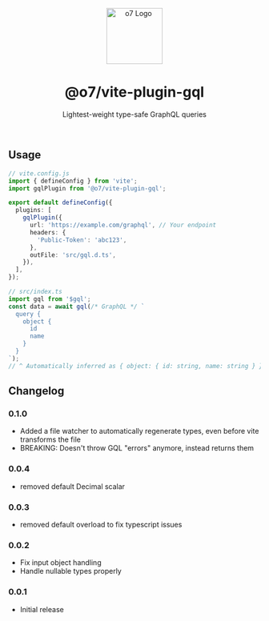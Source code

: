 <p align="center">
  <img src="https://i.postimg.cc/T1Wk3khh/logo.png" width="112" alt="o7 Logo" />
</p>

<h1 align="center">@o7/vite-plugin-gql</h1>

<p align="center">Lightest-weight type-safe GraphQL queries</p>
<br />

## Usage

<!-- prettier-ignore -->
```ts
// vite.config.js
import { defineConfig } from 'vite';
import gqlPlugin from '@o7/vite-plugin-gql';

export default defineConfig({
  plugins: [
    gqlPlugin({
      url: 'https://example.com/graphql', // Your endpoint
      headers: {
        'Public-Token': 'abc123',
      },
      outFile: 'src/gql.d.ts',
    }),
  ],
});

// src/index.ts
import gql from '$gql';
const data = await gql(/* GraphQL */ `
  query {
    object {
      id
      name
    }
  }
`);
// ^ Automatically inferred as { object: { id: string, name: string } }
```

## Changelog

### 0.1.0

- Added a file watcher to automatically regenerate types, even before vite transforms the file
- BREAKING: Doesn't throw GQL "errors" anymore, instead returns them

### 0.0.4

- removed default Decimal scalar

### 0.0.3

- removed default overload to fix typescript issues

### 0.0.2

- Fix input object handling
- Handle nullable types properly

### 0.0.1

- Initial release
